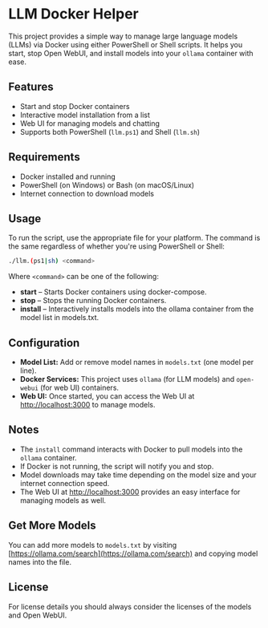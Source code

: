 # LLM Docker Helper

This project provides a simple way to manage large language models (LLMs) via Docker using either PowerShell or Shell scripts. It helps you start, stop Open WebUI, and install models into your `ollama` container with ease.

## Features

- Start and stop Docker containers
- Interactive model installation from a list
- Web UI for managing models and chatting
- Supports both PowerShell (`llm.ps1`) and Shell (`llm.sh`)

## Requirements

- Docker installed and running
- PowerShell (on Windows) or Bash (on macOS/Linux)
- Internet connection to download models

## Usage

To run the script, use the appropriate file for your platform. The command is the same regardless of whether you're using PowerShell or Shell:

```bash
./llm.(ps1|sh) <command>
```

Where `<command>` can be one of the following:

* **start** – Starts Docker containers using docker-compose.
* **stop** – Stops the running Docker containers.
* **install** – Interactively installs models into the ollama container from the model list in models.txt.

## Configuration

- **Model List:** Add or remove model names in `models.txt` (one model per line).
- **Docker Services:** This project uses `ollama` (for LLM models) and `open-webui` (for web UI) containers.
- **Web UI:** Once started, you can access the Web UI at [http://localhost:3000](http://localhost:3000) to manage models.

## Notes

- The `install` command interacts with Docker to pull models into the `ollama` container.
- If Docker is not running, the script will notify you and stop.
- Model downloads may take time depending on the model size and your internet connection speed.
- The Web UI at [http://localhost:3000](http://localhost:3000) provides an easy interface for managing models as well.

## Get More Models

You can add more models to `models.txt` by visiting [https://ollama.com/search](https://ollama.com/search) and copying model names into the file.


## License

For license details you should always consider the licenses of the models and Open WebUI.
